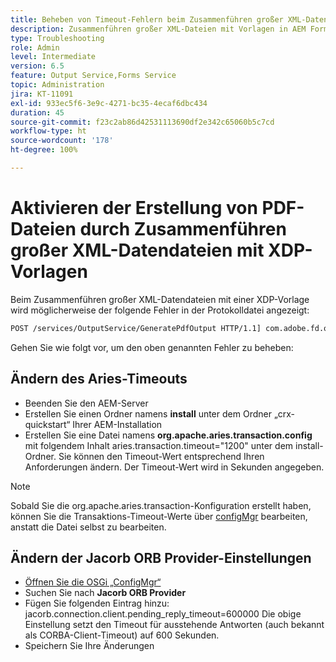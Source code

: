```yaml
---
title: Beheben von Timeout-Fehlern beim Zusammenführen großer XML-Datendateien mit einer XDP-Vorlage
description: Zusammenführen großer XML-Dateien mit Vorlagen in AEM Forms
type: Troubleshooting
role: Admin
level: Intermediate
version: 6.5
feature: Output Service,Forms Service
topic: Administration
jira: KT-11091
exl-id: 933ec5f6-3e9c-4271-bc35-4ecaf6dbc434
duration: 45
source-git-commit: f23c2ab86d42531113690df2e342c65060b5c7cd
workflow-type: ht
source-wordcount: '178'
ht-degree: 100%

---
```


# Aktivieren der Erstellung von PDF-Dateien durch Zusammenführen großer XML-Datendateien mit XDP-Vorlagen

Beim Zusammenführen großer XML-Datendateien mit einer XDP-Vorlage wird möglicherweise der folgende Fehler in der Protokolldatei angezeigt:

```txt
POST /services/OutputService/GeneratePdfOutput HTTP/1.1] com.adobe.fd.output.internal.exception.OutputServiceException AEM_OUT_001_003:Unexpected Exception: client timeout reached org.omg.CORBA.TIMEOUT: client timeout reached
```

Gehen Sie wie folgt vor, um den oben genannten Fehler zu beheben:

## Ändern des Aries-Timeouts

* Beenden Sie den AEM-Server
* Erstellen Sie einen Ordner namens **install** unter dem Ordner „crx-quickstart“ Ihrer AEM-Installation
* Erstellen Sie eine Datei namens **org.apache.aries.transaction.config** mit folgendem Inhalt
aries.transaction.timeout=&quot;1200&quot;
unter dem install-Ordner. Sie können den Timeout-Wert entsprechend Ihren Anforderungen ändern. Der Timeout-Wert wird in Sekunden angegeben.

>[!NOTE]
> Sobald Sie die org.apache.aries.transaction-Konfiguration erstellt haben, können Sie die Transaktions-Timeout-Werte über [configMgr](http://localhost:4502/system/console/configMgr) bearbeiten, anstatt die Datei selbst zu bearbeiten.


## Ändern der Jacorb ORB Provider-Einstellungen

* [Öffnen Sie die OSGi „ConfigMgr“](http://localhost:4502/system/console/configMgr)
* Suchen Sie nach **Jacorb ORB Provider**
* Fügen Sie folgenden Eintrag hinzu:
jacorb.connection.client.pending_reply_timeout=600000
Die obige Einstellung setzt den Timeout für ausstehende Antworten (auch bekannt als CORBA-Client-Timeout) auf 600 Sekunden.
* Speichern Sie Ihre Änderungen
